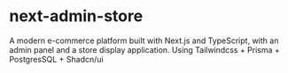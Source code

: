 # next-admin-store
A modern e-commerce platform built with Next.js and TypeScript, with an admin panel and a store display application. Using Tailwindcss + Prisma + PostgresSQL + Shadcn/ui
